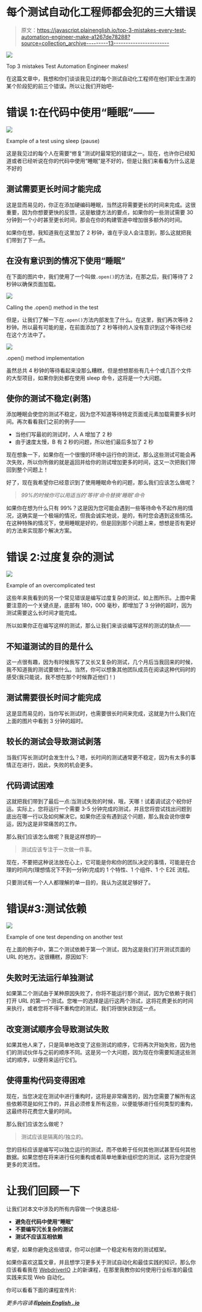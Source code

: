 # 每个测试自动化工程师都会犯的三大错误

> 原文：<https://javascript.plainenglish.io/top-3-mistakes-every-test-automation-engineer-make-a1267de78288?source=collection_archive---------13----------------------->

![](img/9a2ecb97f144024ab95ed2b0037c1588.png)

Top 3 mistakes Test Automation Engineer makes!

在这篇文章中，我想和你们谈谈我见过的每个测试自动化工程师在他们职业生涯的某个阶段犯的前三个错误。所以让我们开始吧-

# **错误 1:在代码中使用“睡眠”——**

![](img/67c6da0f4d563ed0e8309a86c57a8aaf.png)

Example of a test using sleep (pause)

这是我见过的每个人在需要“修复”测试时最常犯的错误之一。现在，也许你已经知道或者已经听说在你的代码中使用“睡眠”是不好的，但是让我们来看看为什么这是不好的

## 测试需要更长时间才能完成

这是显而易见的，你正在添加硬编码睡眠，当然这将需要更长的时间来完成。这很重要，因为你想要更快的反馈，这是敏捷方法的要点，如果你的一些测试需要 30 分钟到一个小时甚至更长时间，那会在你的构建管道中增加很多额外的时间。

如果你在想，我知道我在这里加了 2 秒钟，谁在乎没人会注意到，那么这就把我们带到了下一点。

## 在没有意识到的情况下使用“睡眠”

在下面的图片中，我们使用了一个叫做`.open()`的方法，在那之后，我们等待了 2 秒钟以确保页面加载。

![](img/094df847360592325ad6361c6405c589.png)

Calling the .open() method in the test

但是，让我们了解一下在`.open()`方法内部发生了什么。在这里，我们再次等待 2 秒钟。所以最有可能的是，在前面添加了 2 秒等待的人没有意识到这个等待已经在这个方法中了。

![](img/3ebc2de101f82d598b20c622e562ec7e.png)

.open() method implementation

虽然总共 4 秒钟的等待看起来没那么糟糕，但是想想那些有几十个或几百个文件的大型项目，如果你到处都在使用 sleep 命令，这将是一个大问题。

## 使你的测试不稳定(剥落)

添加睡眠会使您的测试不稳定，因为您不知道等待特定页面或元素加载需要多长时间。再次看看我们之前的例子——

*   当他们写最初的测试时，人 A 增加了 2 秒
*   由于速度太慢，B 有 2 秒的问题，所以他们最后多加了 2 秒

现在想象一下，如果你在一个很慢的环境中运行你的测试，那么这些测试可能会再次失败，所以你所做的就是返回并给你的测试增加更多的时间，这又一次把我们带回到整个问题上！

好了，现在我希望你已经意识到了使用睡眠命令的问题，那么我们应该怎么做呢？

> *99%的时候你可以用适当的‘等待’命令替换‘睡眠’命令*

如果你在想为什么只有 99%？这是因为您可能会遇到一些等待命令不起作用的情况，这确实是一个极端的情况，但我会诚实地说，是的，有时您会遇到这些情况。在这种特殊的情况下，使用睡眠是好的，但是回到那个问题上来，想想是否有更好的方法来实现那个解决方案。

# 错误 2:过度复杂的测试

![](img/33ec8c09cdd15ae22a06aa4b342400fe.png)

Example of an overcomplicated test

这些年来我看到的另一个常见错误是编写过度复杂的测试，如上图所示。上图中需要注意的一个关键点是，底部有 180，000 毫秒，即增加了 3 分钟的超时，因为测试需要这么长时间才能完成。

所以如果你正在编写这样的测试，那么让我们来谈谈编写这样的测试的缺点——

## 不知道测试的目的是什么

这一点很有趣，因为有时候我写了又长又复杂的测试，几个月后当我回来的时候，我不知道我的测试要做什么。当然，你可以想象其他团队成员在阅读这种代码时的感受(我只能说，我不想在那个时候靠近他们！)

## 测试需要很长时间才能完成

这是显而易见的，当你写长测试时，也需要很长时间来完成，这就是为什么我们在上面的图片中看到 3 分钟的超时。

## 较长的测试会导致测试剥落

当我们写长测试时会发生什么？嗯，长时间的测试通常更不稳定，因为有太多的事情正在进行，因此，失败的机会更多。

## 代码调试困难

这就把我们带到了最后一点:当测试失败的时候，哦，天哪！试着调试这个祝你好运。实际上，您将运行一个需要 3-5 分钟完成的测试，并且您将尝试找出问题到底出在哪一行以及如何解决它。如果你还没有遇到这个问题，那么我会说你很幸运，因为这是非常痛苦的工作。

那么我们应该怎么做呢？我是这样想的—

> 测试应该专注于一次做一件事。

现在，不要把这种说法放在心上，它可能是你和你的团队决定的事情，可能是在合理的时间内(理想情况下不到一分钟)完成的 1 个特性、1 个组件、1 个 E2E 流程。

只要测试有一个人人都理解的单一目的，我认为这就足够好了。

# 错误#3:测试依赖

![](img/48cb876b1ec117bc57c03b4a70df9d1a.png)

Example of one test depending on another test

在上面的例子中，第二个测试依赖于第一个测试，因为这是我们打开测试页面的 URL 的地方。这很糟糕，原因如下:

## 失败时无法运行单独测试

如果第二个测试由于某种原因失败了，你将不能运行那个测试，因为它依赖于我们打开 URL 的第一个测试。您唯一的选择是运行这两个测试，这将花费更长的时间来执行，或者您将不得不重构您的测试，我们将很快谈到这一点。

## 改变测试顺序会导致测试失败

如果其他人来了，只是简单地改变了这些测试的顺序，它将再次开始失败，因为他们的测试伙伴与之前的顺序不同。这是另一个大问题，因为现在你需要知道这些测试的顺序，以便将来运行它们。

## 使得重构代码变得困难

现在，当您决定在测试中进行重构时，这将是非常痛苦的，因为您需要了解所有这些依赖项是如何工作的，并且必须修复所有这些，以便能够进行任何类型的重构，这最终将花费您大量的时间。

那么我们应该怎么做呢？

> 测试应该是隔离的/独立的。

您的目标应该是编写可以独立运行的测试，而不依赖于任何其他测试甚至任何其他数据。如果您想在将来进行任何重构或者简单地重新组织您的测试，这将为您提供更多的灵活性。

# 让我们回顾一下

让我们对本文中涉及的所有内容做一个快速总结-

*   **避免在代码中使用“睡眠”**
*   **不要编写冗长复杂的测试**
*   **测试不应该互相依赖**

希望，如果你避免这些错误，你可以创建一个稳定和有效的测试框架。

如果你喜欢这篇文章，并且想学习更多关于测试自动化和最佳实践的知识，那么你应该看看我在 [WebdriverIO](https://www.udemy.com/course/webdriverio-complete-beginner-course/?referralCode=5190D58FC784B9F4E1AD) 上的新课程，在那里我教你如何使用行业标准的最佳实践来实现 Web 自动化。

你可以看看下面的课程宣传片:

*更多内容请看*[***plain English . io***](http://plainenglish.io/)
